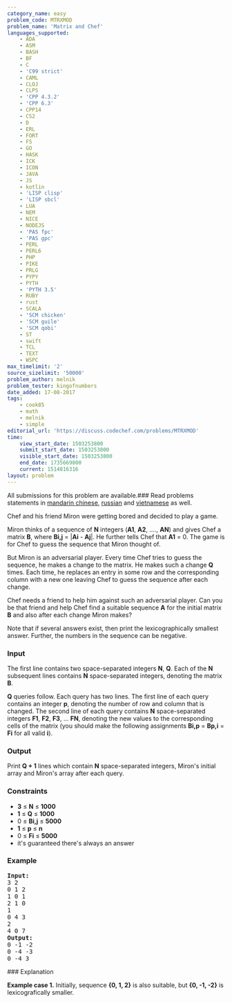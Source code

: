 ```yaml
---
category_name: easy
problem_code: MTRXMOD
problem_name: 'Matrix and Chef'
languages_supported:
    - ADA
    - ASM
    - BASH
    - BF
    - C
    - 'C99 strict'
    - CAML
    - CLOJ
    - CLPS
    - 'CPP 4.3.2'
    - 'CPP 6.3'
    - CPP14
    - CS2
    - D
    - ERL
    - FORT
    - FS
    - GO
    - HASK
    - ICK
    - ICON
    - JAVA
    - JS
    - kotlin
    - 'LISP clisp'
    - 'LISP sbcl'
    - LUA
    - NEM
    - NICE
    - NODEJS
    - 'PAS fpc'
    - 'PAS gpc'
    - PERL
    - PERL6
    - PHP
    - PIKE
    - PRLG
    - PYPY
    - PYTH
    - 'PYTH 3.5'
    - RUBY
    - rust
    - SCALA
    - 'SCM chicken'
    - 'SCM guile'
    - 'SCM qobi'
    - ST
    - swift
    - TCL
    - TEXT
    - WSPC
max_timelimit: '2'
source_sizelimit: '50000'
problem_author: melnik
problem_tester: kingofnumbers
date_added: 17-08-2017
tags:
    - cook85
    - math
    - melnik
    - simple
editorial_url: 'https://discuss.codechef.com/problems/MTRXMOD'
time:
    view_start_date: 1503253800
    submit_start_date: 1503253800
    visible_start_date: 1503253800
    end_date: 1735669800
    current: 1514816316
layout: problem
---
```

All submissions for this problem are available.### Read problems statements in [mandarin chinese](http://www.codechef.com/download/translated/COOK85/mandarin/MTRXMOD.pdf), [russian](http://www.codechef.com/download/translated/COOK85/russian/MTRXMOD.pdf) and [vietnamese](http://www.codechef.com/download/translated/COOK85/vietnamese/MTRXMOD.pdf) as well.

Chef and his friend Miron were getting bored and decided to play a game.

 Miron thinks of a sequence of  **N**  integers (**A1**, **A2**, …., **AN**) and gives Chef a matrix **B**, where **Bi,j** = |**Ai** - **Aj**|. He further tells Chef that **A1** = 0. The game is for Chef to guess the sequence that Miron thought of.

But Miron is an adversarial player. Every time Chef tries to guess the sequence, he makes a change to the matrix. He makes such a change **Q** times. Each time, he replaces an entry in some row and the corresponding column with a new one leaving Chef to guess the sequence after each change.

Chef needs a friend to help him against such an adversarial player. Can you be that friend and help Chef find a suitable sequence **A** for the initial matrix **B** and also after each change Miron makes?

Note that if several answers exist, then print the lexicographically smallest answer. Further, the numbers in the sequence can be negative.

### Input

The first line contains two space-separated integers **N**, **Q**. Each of the **N** subsequent lines contains **N** space-separated integers, denoting the matrix **B**.

**Q** queries follow. Each query has two lines. The first line of each query contains an integer **p**, denoting the number of row and column that is changed. The second line of each query contains **N** space-separated integers **F1**, **F2**, **F3**, ... **FN**, denoting the new values to the corresponding cells of the matrix (you should make the following assignments **Bi,p** = **Bp,i** = **Fi** for all valid **i**).

### Output

Print **Q + 1** lines which contain **N** space-separated integers, Miron's initial array and Miron's array after each query.

### Constraints

- **3** ≤ **N** ≤  **1000**
- **1** ≤ **Q** ≤  **1000**
- 0 ≤ **Bi,j** ≤  **5000**
- **1** ≤ **p** ≤  **n**
- 0 ≤ **Fi** ≤  **5000**
- it's guaranteed there's always an answer

### Example

<pre><b>Input:</b>
3 2
0 1 2
1 0 1
2 1 0
1
0 4 3
2
4 0 7
<b>Output:</b>
0 -1 -2
0 -4 -3
0 -4 3
</pre>### Explanation

**Example case 1.** Initially, sequence **{0, 1, 2}** is also suitable, but **{0, -1, -2}** is lexicografically smaller.
